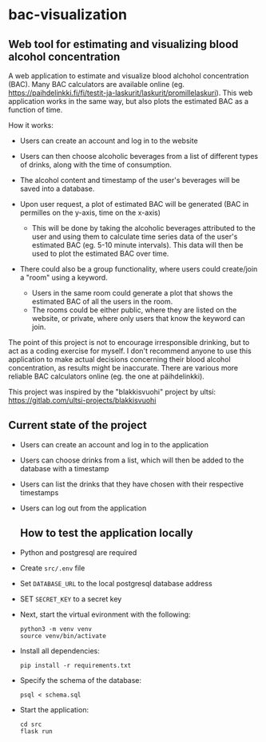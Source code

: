 # bac-visualization

## Web tool for estimating and visualizing blood alcohol concentration

A web application to estimate and visualize blood alchohol concentration (BAC). Many BAC calculators are available online (eg. https://paihdelinkki.fi/fi/testit-ja-laskurit/laskurit/promillelaskuri). This web application works in the same way, but also plots the estimated BAC as a function of time.

How it works:

  - Users can create an account and log in to the website
  - Users can then choose alcoholic beverages from a list of different types of drinks, along with the time of consumption.
  - The alcohol content and timestamp of the user's beverages will be saved into a database.
  - Upon user request, a plot of estimated BAC will be generated (BAC in permilles on the y-axis, time on the x-axis)
      - This will be done by taking the alcoholic beverages attributed to the user and using them to calculate time series data of the user's estimated BAC (eg. 5-10 minute intervals). This data will then be used to plot the estimated BAC over time.

  - There could also be a group functionality, where users could create/join a "room" using a keyword.
      - Users in the same room could generate a plot that shows the estimated BAC of all the users in the room.
      - The rooms could be either public, where they are listed on the website, or private, where only users that know the keyword can join.
   
The point of this project is not to encourage irresponsible drinking, but to act as a coding exercise for myself. I don't recommend anyone to use this application to make actual decisions concerning their blood alcohol concentration, as results might be inaccurate. There are various more reliable BAC calculators online (eg. the one at päihdelinkki).


This project was inspired by the "blakkisvuohi" project by ultsi: https://gitlab.com/ultsi-projects/blakkisvuohi

## Current state of the project

- Users can create an account and log in to the application
- Users can choose drinks from a list, which will then be added to the database with a timestamp
- Users can list the drinks that they have chosen with their respective timestamps
- Users can log out from the application

  ## How to test the application locally

* Python and postgresql are required
* Create `src/.env` file
* Set `DATABASE_URL` to the local postgresql database address
* SET `SECRET_KEY` to a secret key

* Next, start the virtual evironment with the following:
  ```
  python3 -m venv venv
  source venv/bin/activate
  ```
* Install all dependencies:
  ```
  pip install -r requirements.txt
  ```
* Specify the schema of the database:
  ```
  psql < schema.sql
  ```
* Start the application:
  ```
  cd src
  flask run
  ```

  
  